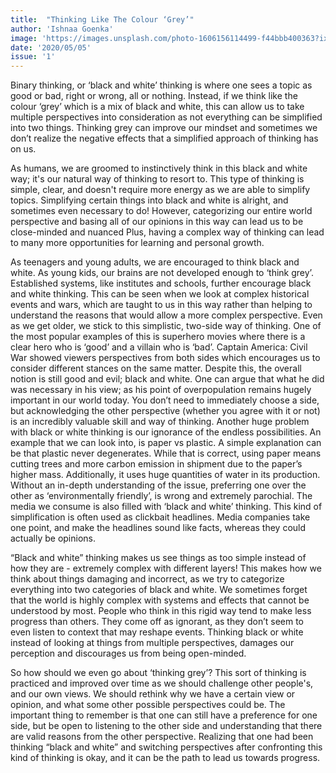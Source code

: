 ```yaml
---
title:  "Thinking Like The Colour ‘Grey’"
author: 'Ishnaa Goenka'
image: 'https://images.unsplash.com/photo-1606156114499-f44bbb400363?ixlib=rb-1.2.1&ixid=eyJhcHBfaWQiOjEyMDd9&auto=format&fit=crop&w=1001&q=80'
date: '2020/05/05'
issue: '1'
---
```


Binary thinking, or ‘black and white’ thinking is where one sees a topic as good or bad, right or wrong, all or nothing. Instead, if we think like the colour ‘grey’ which is a mix of black and white, this can allow us to take multiple perspectives into consideration as not everything can be simplified into two things. Thinking grey can improve our mindset and sometimes we don’t realize the negative effects that a simplified approach of thinking has on us.

As humans, we are groomed to instinctively think in this black and white way; it's our natural way of thinking to resort to. This type of thinking is simple, clear, and doesn't require more energy as we are able to simplify topics. Simplifying certain things into black and white is alright, and sometimes even necessary to do! However, categorizing our entire world perspective and basing all of our opinions in this way can lead us to be close-minded and nuanced Plus, having a complex way of thinking can lead to many more opportunities for learning and personal growth. 

As teenagers and young adults, we are encouraged to think black and white. As young kids, our brains are not developed enough to ‘think grey’. Established systems, like institutes and schools, further encourage black and white thinking. This can be seen when we look at complex historical events and wars, which are taught to us in this way rather than helping to understand the reasons that would allow a more complex perspective. Even as we get older, we stick to this simplistic, two-side way of thinking. One of the most popular examples of this is superhero movies where there is a clear hero who is ‘good’ and a villain who is ‘bad’. Captain America: Civil War showed viewers perspectives from both sides which encourages us to consider different stances on the same matter. Despite this, the overall notion is still good and evil; black and white. One can argue that what he did was necessary in his view; as his point of overpopulation remains hugely important in our world today. You don’t need to immediately choose a side, but acknowledging the other perspective (whether you agree with it or not) is an incredibly valuable skill and way of thinking.
Another huge problem with black or white thinking is our ignorance of the endless possibilities. An example that we can look into, is paper vs plastic. A simple explanation can be that plastic never degenerates. While that is correct, using paper means cutting trees and more carbon emission in shipment due to the paper’s higher mass. Additionally, it uses huge quantities of water in its production. Without an in-depth understanding of the issue, preferring one over the other as ‘environmentally friendly’, is wrong and extremely parochial. The media we consume is also filled with ‘black and white’ thinking. This kind of simplification is often used as clickbait headlines. Media companies take one point, and make the headlines sound like facts, whereas they could  actually be opinions. 


“Black and white” thinking makes us see things as too simple instead of how they are - extremely complex with different layers! This makes how we think about things damaging and incorrect, as we try to categorize everything into two categories of black and white. We sometimes forget that the world is highly complex with systems and effects that cannot be understood by most. People who think in this rigid way tend to make less progress than others. They come off as ignorant, as they don’t seem to even listen to context that may reshape events. 
Thinking black or white instead of looking at things from multiple perspectives, damages our perception and discourages us from being open-minded. 

So how should we even go about ‘thinking grey’? This sort of thinking is practiced and improved over time as we should challenge other people's, and our own views. We should rethink why we have a certain view or opinion, and what some other possible perspectives could be. The important thing to remember is that one can still have a preference for one side, but be open to listening to the other side and understanding that there are valid reasons from the other perspective. Realizing that one had been thinking “black and white” and switching perspectives after confronting this kind of thinking is okay, and it can be the path to lead us towards progress.


